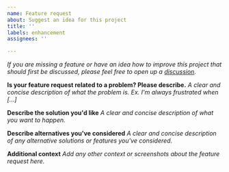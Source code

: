```yaml
---
name: Feature request
about: Suggest an idea for this project
title: ''
labels: enhancement
assignees: ''

---
```


_If you are missing a feature or have an idea how to improve this project that should first be
discussed, please feel free to open up a [discussion](https://github.com/eclipse-tractusx/tractusx-edc/discussions/categories/ideas)._

**Is your feature request related to a problem? Please describe.**
_A clear and concise description of what the problem is. Ex. I'm always frustrated when [...]_

**Describe the solution you'd like**
_A clear and concise description of what you want to happen._

**Describe alternatives you've considered**
_A clear and concise description of any alternative solutions or features you've considered._

**Additional context**
_Add any other context or screenshots about the feature request here._
